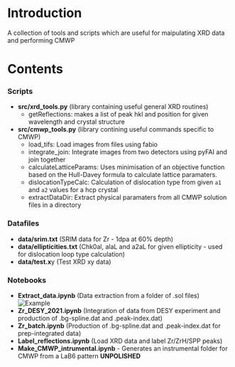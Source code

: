 # Introduction

A collection of tools and scripts which are useful for maipulating XRD data and performing CMWP

# Contents

### Scripts
- **src/xrd_tools.py** (library containing useful general XRD routines)
  - getReflections: makes a list of peak hkl and position for given wavelength and crystal structure
- **src/cmwp_tools.py** (library contining useful commands specific to CMWP)
  - load_tifs: Load images from files using fabio
  - integrate_join:  Integrate images from two detectors using pyFAI and join together
  - calculateLatticeParams:  Uses minimisation of an objective function based on the Hull-Davey formula to calculate lattice paramaters.
  - dislocationTypeCalc:  Calculation of dislocation type from given `a1` and `a2` values for a hcp crystal
  - extractDataDir:  Extract physical paramaters from all CMWP solution files in a directory
   
### Datafiles
- **data/srim.txt** (SRIM data for Zr - 1dpa at 60% depth)
- **data/ellipticities.txt** (Chk0al, alaL and a2aL for given ellipticity - used for dislocation loop type calculation)
- **data/test.x**y (Test XRD xy data)

### Notebooks
- **Extract_data.ipynb** (Data extraction from a folder of .sol files)
![Example](img/extract_data.png)
- **Zr_DESY_2021.ipynb** (Integration of data from DESY experiment and production of .bg-spline.dat and .peak-index.dat)
- **Zr_batch.ipynb** (Production of .bg-spline.dat and .peak-index.dat for prep-integrated data)
- **Label_reflections.ipynb** (Load XRD data and label Zr/ZrH/SPP peaks)
- **Make_CMWP_intrumental.ipynb** - Generates an instrumental folder for CMWP from a LaB6 pattern **UNPOLISHED**
